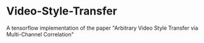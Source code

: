 # Video-Style-Transfer
A tensorflow implementation of the paper "Arbitrary Video Style Transfer via Multi-Channel Correlation"

